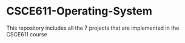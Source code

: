 # CSCE611-Operating-System
This repository includes all the 7 projects that are implemented in the CSCE611 course 
